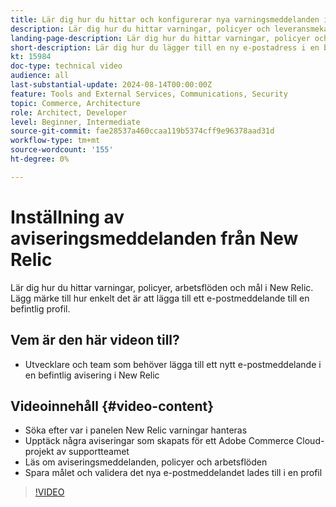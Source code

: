 ```yaml
---
title: Lär dig hur du hittar och konfigurerar nya varningsmeddelanden i New Relic
description: Lär dig hur du hittar varningar, policyer och leveransmekanismer för New Relic-varningar
landing-page-description: Lär dig hur du hittar varningar, policyer och leveransmekanismer för New Relic-varningar
short-description: Lär dig hur du lägger till en ny e-postadress i en befintlig aviseringsprincip i New Relic.
kt: 15984
doc-type: technical video
audience: all
last-substantial-update: 2024-08-14T00:00:00Z
feature: Tools and External Services, Communications, Security
topic: Commerce, Architecture
role: Architect, Developer
level: Beginner, Intermediate
source-git-commit: fae28537a460ccaa119b5374cff9e96378aad31d
workflow-type: tm+mt
source-wordcount: '155'
ht-degree: 0%

---
```


# Inställning av aviseringsmeddelanden från New Relic

Lär dig hur du hittar varningar, policyer, arbetsflöden och mål i New Relic. Lägg märke till hur enkelt det är att lägga till ett e-postmeddelande till en befintlig profil.

## Vem är den här videon till?

* Utvecklare och team som behöver lägga till ett nytt e-postmeddelande i en befintlig avisering i New Relic

## Videoinnehåll {#video-content}

* Söka efter var i panelen New Relic varningar hanteras
* Upptäck några aviseringar som skapats för ett Adobe Commerce Cloud-projekt av supportteamet
* Läs om aviseringsmeddelanden, policyer och arbetsflöden
* Spara målet och validera det nya e-postmeddelandet lades till i en profil

>[!VIDEO](https://video.tv.adobe.com/v/3441203?learn=on&captions=swe)
